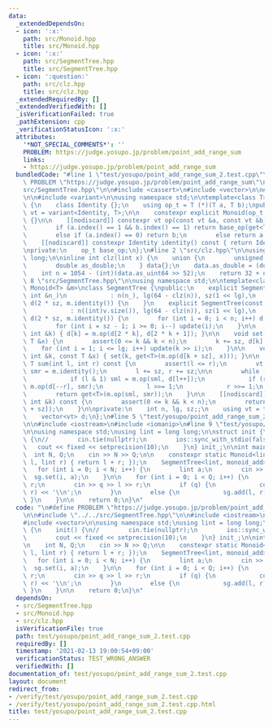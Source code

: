 ```yaml
---
data:
  _extendedDependsOn:
  - icon: ':x:'
    path: src/Monoid.hpp
    title: src/Monoid.hpp
  - icon: ':x:'
    path: src/SegmentTree.hpp
    title: src/SegmentTree.hpp
  - icon: ':question:'
    path: src/clz.hpp
    title: src/clz.hpp
  _extendedRequiredBy: []
  _extendedVerifiedWith: []
  _isVerificationFailed: true
  _pathExtension: cpp
  _verificationStatusIcon: ':x:'
  attributes:
    '*NOT_SPECIAL_COMMENTS*': ''
    PROBLEM: https://judge.yosupo.jp/problem/point_add_range_sum
    links:
    - https://judge.yosupo.jp/problem/point_add_range_sum
  bundledCode: "#line 1 \"test/yosupo/point_add_range_sum_2.test.cpp\"\n\n#define\
    \ PROBLEM \"https://judge.yosupo.jp/problem/point_add_range_sum\"\n\n#line 2 \"\
    src/SegmentTree.hpp\"\n\n#include <cassert>\n#include <vector>\n\n#line 2 \"src/Monoid.hpp\"\
    \n\n#include <variant>\n\nusing namespace std;\n\ntemplate<class T>\nclass Monoid\
    \ {\n    class Identity {};\n    using op_t = T (*)(T a, T b);\npublic:\n    using\
    \ vt = variant<Identity, T>;\n\n    constexpr explicit Monoid(op_t op_) : base_op(op_)\
    \ {}\n\n    [[nodiscard]] constexpr vt op(const vt &a, const vt &b) const {\n\
    \        if (a.index() == 1 && b.index() == 1) return base_op(get<T>(a), get<T>(b));\n\
    \        else if (a.index() == 0) return b;\n        else return a;\n    };\n\
    \    [[nodiscard]] constexpr Identity identity() const { return Identity{}; }\n\
    \nprivate:\n    op_t base_op;\n};\n#line 2 \"src/clz.hpp\"\n\nusing lint = long\
    \ long;\n\ninline int clz(lint x) {\n    union {\n        unsigned long long as_uint64;\n\
    \        double as_double;\n    } data{};\n    data.as_double = (double)x + 0.5;\n\
    \    int n = 1054 - (int)(data.as_uint64 >> 52);\n    return 32 + n;\n}\n#line\
    \ 8 \"src/SegmentTree.hpp\"\n\nusing namespace std;\n\ntemplate<class T, const\
    \ Monoid<T> &m>\nclass SegmentTree {\npublic:\n    explicit SegmentTree(const\
    \ int &n_)\n            : n(n_), lg(64 - clz(n)), sz(1 << lg),\n             \
    \ d(2 * sz, m.identity()) {\n    }\n    explicit SegmentTree(const vector<T> &v)\n\
    \            : n((int)v.size()), lg(64 - clz(n)), sz(1 << lg),\n             \
    \ d(2 * sz, m.identity()) {\n        for (int i = 0; i < n; i++) d[sz + i] = v[i];\n\
    \        for (int i = sz - 1; i >= 0; i--) update(i);\n    }\n\n    void update(const\
    \ int &k) { d[k] = m.op(d[2 * k], d[2 * k + 1]); }\n\n    void set(int k, const\
    \ T &x) {\n        assert(0 <= k && k < n);\n        k += sz, d[k] = x;\n    \
    \    for (int i = 1; i <= lg; i++) update(k >> i);\n    }\n\n    void add(const\
    \ int &k, const T &x) { set(k, get<T>(m.op(d[k + sz], x))); }\n\n    [[nodiscard]]\
    \ T sum(int l, int r) const {\n        assert(l <= r);\n        vt sml = m.identity(),\
    \ smr = m.identity();\n        l += sz, r += sz;\n\n        while (l < r) {\n\
    \            if (l & 1) sml = m.op(sml, d[l++]);\n            if (r & 1) smr =\
    \ m.op(d[--r], smr);\n            l >>= 1;\n            r >>= 1;\n        }\n\
    \        return get<T>(m.op(sml, smr));\n    }\n\n    [[nodiscard]] T operator[](const\
    \ int &k) const {\n        assert(0 <= k && k < n);\n        return get<T>(d[k\
    \ + sz]);\n    }\n\nprivate:\n    int n, lg, sz;;\n    using vt = typename Monoid<T>::vt;\n\
    \    vector<vt> d;\n};\n#line 5 \"test/yosupo/point_add_range_sum_2.test.cpp\"\
    \n\n#include <iostream>\n#include <iomanip>\n#line 9 \"test/yosupo/point_add_range_sum_2.test.cpp\"\
    \n\nusing namespace std;\nusing lint = long long;\n\nstruct init {\n    init()\
    \ {\n//        cin.tie(nullptr);\n        ios::sync_with_stdio(false);\n     \
    \   cout << fixed << setprecision(10);\n    }\n} init_;\n\nint main() {\n\n  \
    \  int N, Q;\n    cin >> N >> Q;\n\n    constexpr static Monoid<lint> monoid_add([](lint\
    \ l, lint r) { return l + r; });\n    SegmentTree<lint, monoid_add> sg(N);\n \
    \   for (int i = 0; i < N; i++) {\n        lint a;\n        cin >> a;\n      \
    \  sg.set(i, a);\n    }\n\n    for (int i = 0; i < Q; i++) {\n        int q, l,\
    \ r;\n        cin >> q >> l >> r;\n        if (q) {\n            cout << sg.sum(l,\
    \ r) << '\\n';\n        }\n        else {\n            sg.add(l, r);\n       \
    \ }\n    }\n\n    return 0;\n}\n"
  code: "\n#define PROBLEM \"https://judge.yosupo.jp/problem/point_add_range_sum\"\
    \n\n#include \"../../src/SegmentTree.hpp\"\n\n#include <iostream>\n#include <iomanip>\n\
    #include <vector>\n\nusing namespace std;\nusing lint = long long;\n\nstruct init\
    \ {\n    init() {\n//        cin.tie(nullptr);\n        ios::sync_with_stdio(false);\n\
    \        cout << fixed << setprecision(10);\n    }\n} init_;\n\nint main() {\n\
    \n    int N, Q;\n    cin >> N >> Q;\n\n    constexpr static Monoid<lint> monoid_add([](lint\
    \ l, lint r) { return l + r; });\n    SegmentTree<lint, monoid_add> sg(N);\n \
    \   for (int i = 0; i < N; i++) {\n        lint a;\n        cin >> a;\n      \
    \  sg.set(i, a);\n    }\n\n    for (int i = 0; i < Q; i++) {\n        int q, l,\
    \ r;\n        cin >> q >> l >> r;\n        if (q) {\n            cout << sg.sum(l,\
    \ r) << '\\n';\n        }\n        else {\n            sg.add(l, r);\n       \
    \ }\n    }\n\n    return 0;\n}\n"
  dependsOn:
  - src/SegmentTree.hpp
  - src/Monoid.hpp
  - src/clz.hpp
  isVerificationFile: true
  path: test/yosupo/point_add_range_sum_2.test.cpp
  requiredBy: []
  timestamp: '2021-02-13 19:00:54+09:00'
  verificationStatus: TEST_WRONG_ANSWER
  verifiedWith: []
documentation_of: test/yosupo/point_add_range_sum_2.test.cpp
layout: document
redirect_from:
- /verify/test/yosupo/point_add_range_sum_2.test.cpp
- /verify/test/yosupo/point_add_range_sum_2.test.cpp.html
title: test/yosupo/point_add_range_sum_2.test.cpp
---
```

